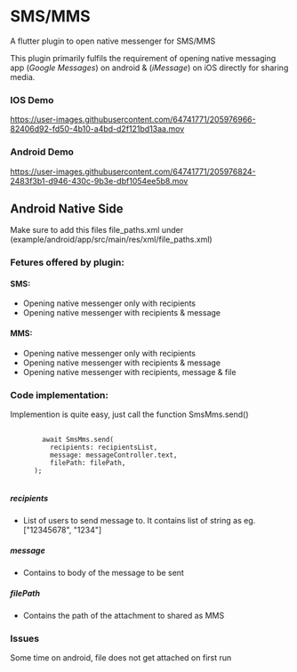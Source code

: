 # SMS/MMS

A flutter plugin to open native messenger for SMS/MMS

This plugin primarily fulfils the requirement of opening native messaging app (*Google Messages*) on android & (*iMessage*) on iOS directly for sharing media.
### IOS Demo
https://user-images.githubusercontent.com/64741771/205976966-82406d92-fd50-4b10-a4bd-d2f121bd13aa.mov

### Android Demo
https://user-images.githubusercontent.com/64741771/205976824-2483f3b1-d946-430c-9b3e-dbf1054ee5b8.mov

## Android Native Side
Make sure to add this files file_paths.xml under (example/android/app/src/main/res/xml/file_paths.xml)

### Fetures offered by plugin:

#### SMS:
  - Opening native messenger only with recipients 
  - Opening native messenger with recipients & message

#### MMS:  
  - Opening native messenger only with recipients 
  - Opening native messenger with recipients & message
  - Opening native messenger with recipients, message & file
  
### Code implementation:
Implemention is quite easy, just call the function SmsMms.send()
<pre>
    <code>
        await SmsMms.send(
          recipients: recipientsList,
          message: messageController.text,
          filePath: filePath,
      );
    </code>
</pre>

##### recipients
- List of users to send message to. It contains list of string as eg. ["12345678", "1234"]
##### message
- Contains to body of the message to be sent
##### filePath
- Contains the path of the attachment to shared as MMS

### Issues
Some time on android, file does not get attached on first run

